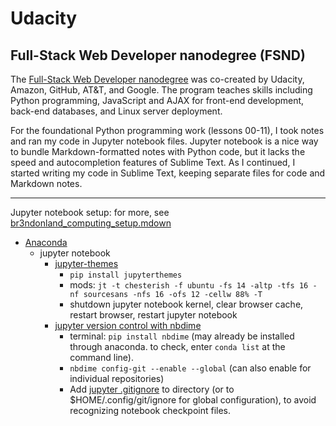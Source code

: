 # Udacity

## Full-Stack Web Developer nanodegree (FSND)

The [Full-Stack Web Developer nanodegree](https://www.udacity.com/course/full-stack-web-developer-nanodegree--nd004) was co-created by Udacity, Amazon, GitHub, AT&T, and Google. The program teaches skills including Python programming, JavaScript and AJAX for front-end development, back-end databases, and Linux server deployment.

For the foundational Python programming work (lessons 00-11), I took notes and ran my code in Jupyter notebook files. Jupyter notebook is a nice way to bundle Markdown-formatted notes with Python code, but it lacks the speed and autocompletion features of Sublime Text. As I continued, I started writing my code in Sublime Text, keeping separate files for code and Markdown notes.

---

Jupyter notebook setup: for more, see [br3ndonland_computing_setup.mdown](https://github.com/br3ndonland/general/blob/master/br3ndonland_computing_setup.mdown)

* [Anaconda](https://docs.anaconda.com/anaconda/install/)
    - jupyter notebook
        + [jupyter-themes](https://github.com/dunovank/jupyter-themes)
            * `pip install jupyterthemes`
            * mods: `jt -t chesterish -f ubuntu -fs 14 -altp -tfs 16 -nf sourcesans -nfs 16 -ofs 12 -cellw 88% -T`
            * shutdown jupyter notebook kernel, clear browser cache, restart browser, restart jupyter notebook
        + [jupyter version control with nbdime](http://nbdime.readthedocs.io/en/latest/)
            * terminal: `pip install nbdime` (may already be installed through anaconda. to check, enter `conda list` at the command line).
            * `nbdime config-git --enable --global` (can also enable for individual repositories)
            * Add [jupyter .gitignore](https://github.com/jupyter/notebook/blob/master/.gitignore) to directory (or to $HOME/.config/git/ignore for global configuration), to avoid recognizing notebook checkpoint files.
